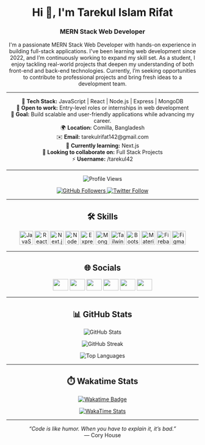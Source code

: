<h1 align="center">Hi 👋, I'm Tarekul Islam Rifat</h1>
<h3 align="center">MERN Stack Web Developer</h3>

<p align="center">
I'm a passionate MERN Stack Web Developer with hands-on experience in building full-stack applications.  
I've been learning web development since 2022, and I’m continuously working to expand my skill set.  
As a student, I enjoy tackling real-world projects that deepen my understanding of both front-end and back-end technologies.  
Currently, I’m seeking opportunities to contribute to professional projects and bring fresh ideas to a development team.
</p>

---

<p align="center">
🌟 <strong>Tech Stack:</strong> JavaScript | React | Node.js | Express | MongoDB <br/>
💼 <strong>Open to work:</strong> Entry-level roles or internships in web development <br/>
🚀 <strong>Goal:</strong> Build scalable and user-friendly applications while advancing my career. <br/>
🌍 <strong>Location:</strong> Comilla, Bangladesh <br/>
✉️ <strong>Email:</strong> tarekulrifat142@gmail.com <br/>
🧠 <strong>Currently learning:</strong> Next.js <br/>
🤝 <strong>Looking to collaborate on:</strong> Full Stack Projects <br/>
⚡ <strong>Username:</strong> /tarekul42
</p>

---

<p align="center">
  <img src="https://komarev.com/ghpvc/?username=tarekul42&label=Profile%20views&color=0891b2&labelColor=1c1917&style=for-the-badge" alt="Profile Views" />
</p>

<p align="center">
  <a href="https://github.com/tarekul42" target="_blank" rel="noreferrer">
    <img src="https://img.shields.io/github/followers/tarekul42?logo=github&style=for-the-badge&color=0891b2&labelColor=1c1917" alt="GitHub Followers"/>
  </a>
  <a href="https://x.com/tarekul42" target="_blank" rel="noreferrer">
    <img src="https://img.shields.io/twitter/follow/tarekul42?logo=twitter&style=for-the-badge&color=0891b2&labelColor=1c1917" alt="Twitter Follow"/>
  </a>
</p>

---

<h2 align="center">🛠️ Skills</h2>

<p align="center">
  <a href="https://developer.mozilla.org/en-US/docs/Web/JavaScript"><img src="https://raw.githubusercontent.com/danielcranney/readme-generator/main/public/icons/skills/javascript-colored.svg" width="36" height="36" alt="JavaScript" /></a>
  <a href="https://reactjs.org/"><img src="https://raw.githubusercontent.com/danielcranney/readme-generator/main/public/icons/skills/react-colored.svg" width="36" height="36" alt="React" /></a>
  <a href="https://nextjs.org/"><img src="https://raw.githubusercontent.com/danielcranney/readme-generator/main/public/icons/skills/nextjs-colored.svg" width="36" height="36" alt="Next.js" /></a>
  <a href="https://nodejs.org/"><img src="https://raw.githubusercontent.com/danielcranney/readme-generator/main/public/icons/skills/nodejs-colored.svg" width="36" height="36" alt="NodeJS" /></a>
  <a href="https://expressjs.com/"><img src="https://raw.githubusercontent.com/danielcranney/readme-generator/main/public/icons/skills/express-colored.svg" width="36" height="36" alt="Express" /></a>
  <a href="https://www.mongodb.com/"><img src="https://raw.githubusercontent.com/danielcranney/readme-generator/main/public/icons/skills/mongodb-colored.svg" width="36" height="36" alt="MongoDB" /></a>
  <a href="https://tailwindcss.com/"><img src="https://raw.githubusercontent.com/danielcranney/readme-generator/main/public/icons/skills/tailwindcss-colored.svg" width="36" height="36" alt="TailwindCSS" /></a>
  <a href="https://getbootstrap.com/"><img src="https://raw.githubusercontent.com/danielcranney/readme-generator/main/public/icons/skills/bootstrap-colored.svg" width="36" height="36" alt="Bootstrap" /></a>
  <a href="https://mui.com/"><img src="https://raw.githubusercontent.com/danielcranney/readme-generator/main/public/icons/skills/materialui-colored.svg" width="36" height="36" alt="Material UI" /></a>
  <a href="https://firebase.google.com/"><img src="https://raw.githubusercontent.com/danielcranney/readme-generator/main/public/icons/skills/firebase-colored.svg" width="36" height="36" alt="Firebase" /></a>
  <a href="https://www.figma.com/"><img src="https://raw.githubusercontent.com/danielcranney/readme-generator/main/public/icons/skills/figma-colored.svg" width="36" height="36" alt="Figma" /></a>
</p>

---

<h2 align="center">🌐 Socials</h2>

<p align="center">
  <a href="https://dev.to/tarekul42"><img src="https://raw.githubusercontent.com/rahuldkjain/github-profile-readme-generator/master/src/images/icons/Social/devto.svg" height="30" width="40" /></a>
  <a href="https://twitter.com/tarekul42"><img src="https://raw.githubusercontent.com/rahuldkjain/github-profile-readme-generator/master/src/images/icons/Social/twitter.svg" height="30" width="40" /></a>
  <a href="https://linkedin.com/in/tarekul42"><img src="https://raw.githubusercontent.com/rahuldkjain/github-profile-readme-generator/master/src/images/icons/Social/linked-in-alt.svg" height="30" width="40" /></a>
  <a href="https://fb.com/tarekul42"><img src="https://raw.githubusercontent.com/rahuldkjain/github-profile-readme-generator/master/src/images/icons/Social/facebook.svg" height="30" width="40" /></a>
  <a href="https://instagram.com/tarekul.1001r"><img src="https://raw.githubusercontent.com/rahuldkjain/github-profile-readme-generator/master/src/images/icons/Social/instagram.svg" height="30" width="40" /></a>
  <a href="https://medium.com/@tarekul42"><img src="https://raw.githubusercontent.com/rahuldkjain/github-profile-readme-generator/master/src/images/icons/Social/medium.svg" height="30" width="40" /></a>
</p>

---

<h2 align="center">📊 GitHub Stats</h2>

<p align="center">
  <img src="https://github-readme-stats.vercel.app/api?username=tarekul42&show_icons=true&count_private=true&title_color=0891b2&text_color=ffffff&icon_color=0891b2&bg_color=1c1917&hide_border=true" alt="GitHub Stats" />
</p>

<p align="center">
  <img src="https://github-readme-streak-stats.herokuapp.com/?user=tarekul42&stroke=ffffff&background=1c1917&ring=0891b2&fire=0891b2&currStreakNum=ffffff&currStreakLabel=0891b2&sideNums=ffffff&sideLabels=ffffff&dates=ffffff&hide_border=true" alt="GitHub Streak" />
</p>

<p align="center">
  <img src="https://github-readme-stats.vercel.app/api/top-langs?username=tarekul42&show_icons=true&locale=en&layout=compact&text_color=ffffff&bg_color=1c1917&hide_border=true&title_color=0891b2" alt="Top Languages" />
</p>

---

<h2 align="center">⏱️ Wakatime Stats</h2>

<p align="center">
  <a href="https://wakatime.com/@tarekul42">
    <img src="https://wakatime.com/badge/user/d1558c50-fba1-48c5-87f4-805c3fe307ec.svg" alt="Wakatime Badge" />
  </a>
</p>

<p align="center">
  <a href="https://wakatime.com/@tarekul42">
    <img src="https://github-readme-stats.vercel.app/api/wakatime?username=tarekul42&layout=compact&bg_color=1A202C&title_color=2F855A&text_color=ffffff" alt="WakaTime Stats" />
  </a>
</p>

---

<p align="center">
  <em>“Code is like humor. When you have to explain it, it’s bad.”</em><br/>
  — Cory House
</p>

